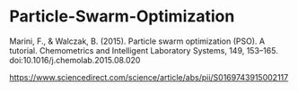# Particle-Swarm-Optimization
Marini, F., &amp; Walczak, B. (2015). Particle swarm optimization (PSO). A tutorial. Chemometrics and Intelligent Laboratory Systems, 149, 153–165. doi:10.1016/j.chemolab.2015.08.020

https://www.sciencedirect.com/science/article/abs/pii/S0169743915002117
